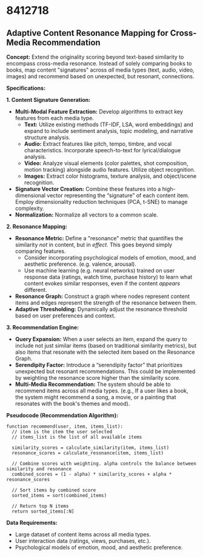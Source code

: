 # 8412718

## Adaptive Content Resonance Mapping for Cross-Media Recommendation

**Concept:** Extend the originality scoring beyond text-based similarity to encompass cross-media resonance. Instead of solely comparing books to books, map content "signatures" across *all* media types (text, audio, video, images) and recommend based on unexpected, but resonant, connections. 

**Specifications:**

**1. Content Signature Generation:**

*   **Multi-Modal Feature Extraction:** Develop algorithms to extract key features from each media type.
    *   **Text:** Utilize existing methods (TF-IDF, LSA, word embeddings) and expand to include sentiment analysis, topic modeling, and narrative structure analysis.
    *   **Audio:** Extract features like pitch, tempo, timbre, and vocal characteristics. Incorporate speech-to-text for lyrical/dialogue analysis.
    *   **Video:** Analyze visual elements (color palettes, shot composition, motion tracking) alongside audio features. Utilize object recognition.
    *   **Images:** Extract color histograms, texture analysis, and object/scene recognition. 
*   **Signature Vector Creation:** Combine these features into a high-dimensional vector representing the “signature” of each content item.  Employ dimensionality reduction techniques (PCA, t-SNE) to manage complexity.
*   **Normalization:** Normalize all vectors to a common scale.

**2. Resonance Mapping:**

*   **Resonance Metric:** Define a "resonance" metric that quantifies the similarity *not* in content, but in *effect*.  This goes beyond simply comparing features. 
    *   Consider incorporating psychological models of emotion, mood, and aesthetic preference. (e.g. valence, arousal).
    *   Use machine learning (e.g. neural networks) trained on user response data (ratings, watch time, purchase history) to learn what content evokes similar responses, even if the content *appears* different.
*   **Resonance Graph:** Construct a graph where nodes represent content items and edges represent the strength of the resonance between them.
*   **Adaptive Thresholding:** Dynamically adjust the resonance threshold based on user preferences and context. 

**3. Recommendation Engine:**

*   **Query Expansion:** When a user selects an item, expand the query to include not just similar items (based on traditional similarity metrics), but also items that resonate with the selected item based on the Resonance Graph.
*   **Serendipity Factor:** Introduce a “serendipity factor” that prioritizes unexpected but resonant recommendations. This could be implemented by weighting the resonance score higher than the similarity score.
*   **Multi-Media Recommendation:**  The system should be able to recommend items across all media types. (e.g., If a user likes a book, the system might recommend a song, a movie, or a painting that resonates with the book's themes and mood).

**Pseudocode (Recommendation Algorithm):**

```
function recommend(user, item, items_list):
  // item is the item the user selected
  // items_list is the list of all available items

  similarity_scores = calculate_similarity(item, items_list)
  resonance_scores = calculate_resonance(item, items_list)

  // Combine scores with weighting. alpha controls the balance between similarity and resonance
  combined_scores = (1 - alpha) * similarity_scores + alpha * resonance_scores

  // Sort items by combined score
  sorted_items = sort(combined_items)

  // Return top N items
  return sorted_items[:N]
```

**Data Requirements:**

*   Large dataset of content items across all media types.
*   User interaction data (ratings, views, purchases, etc.).
*   Psychological models of emotion, mood, and aesthetic preference.